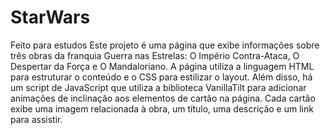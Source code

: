 # StarWars
Feito para estudos
Este projeto é uma página que exibe informações sobre três obras da franquia Guerra nas Estrelas: O Império Contra-Ataca, O Despertar da Força e O Mandaloriano. A página utiliza a linguagem HTML para estruturar o conteúdo e o CSS para estilizar o layout. Além disso, há um script de JavaScript que utiliza a biblioteca VanillaTilt para adicionar animações de inclinação aos elementos de cartão na página. Cada cartão exibe uma imagem relacionada à obra, um título, uma descrição e um link para assistir.
